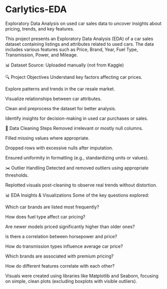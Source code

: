 # Carlytics-EDA
Exploratory Data Analysis on used car sales data to uncover insights about pricing, trends, and key features.


This project presents an Exploratory Data Analysis (EDA) of a car sales dataset containing listings and attributes related to used cars. The data includes various features such as Price, Brand, Year, Fuel Type, Transmission, Power, and Mileage.

📊 Dataset Source: Uploaded manually (not from Kaggle)

🔍 Project Objectives
Understand key factors affecting car prices.

Explore patterns and trends in the car resale market.

Visualize relationships between car attributes.

Clean and preprocess the dataset for better analysis.

Identify insights for decision-making in used car purchases or sales.

🧹 Data Cleaning Steps
Removed irrelevant or mostly null columns.

Filled missing values where appropriate.

Dropped rows with excessive nulls after imputation.

Ensured uniformity in formatting (e.g., standardizing units or values).

✂️ Outlier Handling
Detected and removed outliers using appropriate thresholds.

Replotted visuals post-cleaning to observe real trends without distortion.

📊 EDA Insights & Visualizations
Some of the key questions explored:

Which car brands are listed most frequently?

How does fuel type affect car pricing?

Are newer models priced significantly higher than older ones?

Is there a correlation between horsepower and price?

How do transmission types influence average car price?

Which brands are associated with premium pricing?

How do different features correlate with each other?

Visuals were created using libraries like Matplotlib and Seaborn, focusing on simple, clean plots (excluding boxplots with visible outliers).
